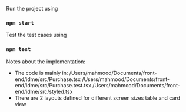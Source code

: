 Run the project using
### `npm start`

Test the test cases using
### `npm test`

Notes about the implementation:
- The code is mainly in:
/Users/mahmood/Documents/front-end/idme/src/Purchase.tsx
/Users/mahmood/Documents/front-end/idme/src/Purchase.test.tsx
/Users/mahmood/Documents/front-end/idme/src/styled.tsx
- There are 2 layouts defined for different screen sizes
 table and card view
